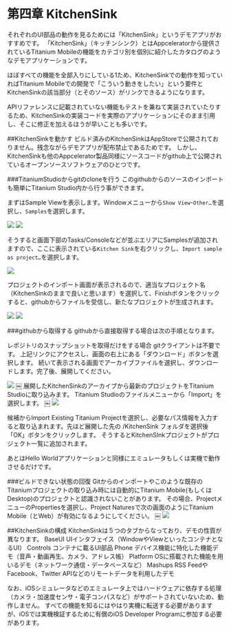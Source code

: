 第四章 KitchenSink
==========================================================
それぞれのUI部品の動作を見るためには「KitchenSink」というデモアプリがおすすめです。
「KitchenSink」（キッチンシンク）とはAppceleratorから提供されているTitanium Mobileの機能をカテゴリ別を個別に紹介したカタログのようなデモアプリケーションです。 

ほぼすべての機能を全部入りにしている1ため、KitchenSinkでの動作を知っていればTitanium Mobileでの開発で「こういう動きをしたい」という要件とKitchenSinkの該当部分（とそのソース）がリンクできるようになります。

APIリファレンスに記載されていない機能もテストを兼ねて実装されていたりするため、KitchenSinkの実装コードを実際のアプリケーションにそのまま引用し、そこに修正を加えるほうが早いことも多いです。

##KitchenSinkを動かす
ビルド済みのKitchenSinkはAppStoreで公開されておりません。残念ながらデモアプリが配布禁止であるためです。
しかし、KitchenSinkも他のAppcelerator製品同様にソースコードがgithub上で公開されているオープンソースソフトウェアのひとつです。

###TitaniumStudioからgitのcloneを行う
このgithubからのソースのインポートも簡単にTitanium Studio内から行う事ができます。

まずはSample Viewを表示します。Windowメニューから```Show View```-```Other…```を選択し、```Samples```を選択します。

<img src="https://github.com/donayama/TiNote/raw/master/FirstStepGuide/images/TiStudioSampleViews1.png" />
<img src="https://github.com/donayama/TiNote/raw/master/FirstStepGuide/images/TiStudioSampleViews2.png" />

そうすると画面下部のTasks/Consoleなどが並ぶエリアにSamplesが追加されますので、ここに表示されている```Kitchen Sink```を右クリックし、```Import sample as project…```を選択します。

<img src="https://github.com/donayama/TiNote/raw/master/FirstStepGuide/images/TiStudioSampleViews3.png" />

プロジェクトのインポート画面が表示されるので、適当なプロジェクト名（KitchenSinkのままで良いと思います）を選択して、Finishボタンをクリックすると、githubからファイルを受信し、新たなプロジェクトが生成されます。

<img src="https://github.com/donayama/TiNote/raw/master/FirstStepGuide/images/TiStudioKitchenSink1.png" />

<img src="https://github.com/donayama/TiNote/raw/master/FirstStepGuide/images/TiStudioKitchenSink2.png" />

###githubから取得する
githubから直接取得する場合は次の手順となります。

レポジトリのスナップショットを取得だけをする場合 gitクライアントは不要です。 
上記リンクにアクセスし、画面の右上にある「ダウンロード」ボタンを選択します。 続いて表示される画面でアーカイブファイルを選択し、ダウンロードします。完了後、展開してください。

<img src="https://github.com/donayama/TiNote/raw/master/FirstStepGuide/images/TiStudioKitchenSink3.png" />
 ￼
展開したKitchenSinkのアーカイブから最新のプロジェクトをTitanium Studioに取り込みます。 Titanium Studioのファイルメニューから「Import」を選択します。
￼
<img src="https://github.com/donayama/TiNote/raw/master/FirstStepGuide/images/TiStudioKitchenSink4.png" />

候補からImport Existing Titanium Projectを選択し、必要なパス情報を入力すると取り込まれます。先ほど展開した先の /KitchenSink フォルダを選択後「OK」ボタンをクリックします。
そうするとKitchenSInkプロジェクトがプロジェクト一覧に追加されます。

あとはHello Worldアプリケーションと同様にエミュレータもしくは実機で動作させるだけです。

###ビルドできない状態の回復
Gitからのインポートやこのような既存のTitaniumプロジェクトの取り込み時には自動的にTitanium Mobile(もしくはDesktop)のプロジェクトと認識されないことがあります。
その場合、ProjectメニューのPropertiesを選択し、Project Naturesで次の画面のようにTitanium Mobile（とWeb）が有効になるようにしてください。
￼
<img src="https://github.com/donayama/TiNote/raw/master/FirstStepGuide/images/TiStudioKitchenSink5.png" />

##KitchenSinkの構成
KitchenSinkは５つのタブからなっており、デモの性質が異なります。
BaseUI	UIインタフェイス（WindowやViewといったコンテナとなるUI）
Controls	コンテナに載るUI部品
Phone	デバイス機能に特化した機能デモ（音声・動画再生、カメラ、アドレス帳）
Platform	OSに搭載された機能を用いるデモ（ネットワーク通信・データベースなど）
Mashups	RSS FeedやFacebook、Twitter APIなどのリモートデータを利用したデモ

なお、iOSシミュレータなどのエミュレータ上ではハードウェアに依存する処理（カメラ・加速度センサ・電子コンパスなど）がサポートされていないため、動作しません。
すべての機能を知るにはやはり実機に転送する必要がありますが、iOSでは実機検証するために有償のiOS Developer Programに参加する必要があります。
